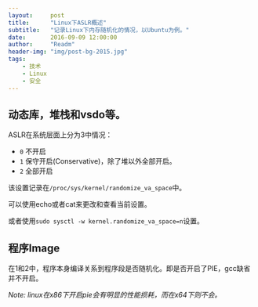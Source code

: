 ```yaml
---
layout:     post
title:      "Linux下ASLR概述"
subtitle:   "记录Linux下内存随机化的情况，以Ubuntu为例。"
date:       2016-09-09 12:00:00
author:     "Readm"
header-img: "img/post-bg-2015.jpg"
tags:
    - 技术
    - Linux
    - 安全
---
```


## 动态库，堆栈和vsdo等。
ASLR在系统层面上分为3中情况：

+ `0` 不开启
+ `1` 保守开启(Conservative)，除了堆以外全部开启。
+ `2` 全部开启

该设置记录在`/proc/sys/kernel/randomize_va_space`中。

可以使用echo或者cat来更改和查看当前设置。

或者使用`sudo sysctl -w kernel.randomize_va_space=n`设置。

## 程序Image

在1和2中，程序本身编译关系到程序段是否随机化。即是否开启了PIE，gcc缺省并不开启。

*Note: linux在x86下开启pie会有明显的性能损耗，而在x64下则不会。*